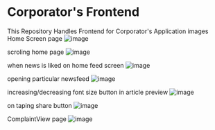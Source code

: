 # Corporator's Frontend
This Repository Handles Frontend for Corporator's Application
images
Home Screen page
![image](https://user-images.githubusercontent.com/47321390/115930107-8b170480-a4a6-11eb-8f08-b5bc62bb41e2.png)

scroling home page
![image](https://user-images.githubusercontent.com/47321390/115930185-a7b33c80-a4a6-11eb-908c-9f9ff4a662c7.png)

when news is liked on home feed screen
![image](https://user-images.githubusercontent.com/47321390/115930303-d7624480-a4a6-11eb-9f61-82ff0731d7bf.png)

opening particular newsfeed
![image](https://user-images.githubusercontent.com/47321390/115785471-217ef380-a3dd-11eb-9553-83d65f2ccd0e.png)

increasing/decreasing font size button in article preview
![image](https://user-images.githubusercontent.com/47321390/115785783-905c4c80-a3dd-11eb-90ac-d5809d9f50cd.png)

on taping share button
![image](https://user-images.githubusercontent.com/47321390/115785834-a23def80-a3dd-11eb-90af-8a93f2ed705c.png)

ComplaintView page
![image](https://user-images.githubusercontent.com/47321390/115930362-f1038c00-a4a6-11eb-9f94-0a9614c2456a.png)

